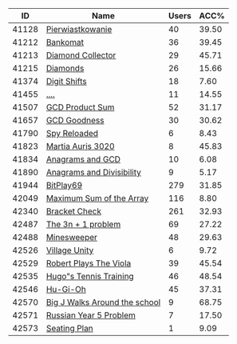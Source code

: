 | ID | Name | Users | ACC% |
|---|---|---|---|
| 41128 | [Pierwiastkowanie](https://www.spoj.com/problems/MPPZC) | 40 | 39.50 |
| 41212 | [Bankomat](https://www.spoj.com/problems/SP2004X) | 36 | 39.45 |
| 41213 | [Diamond Collector](https://www.spoj.com/problems/WTPZ2002C) | 29 | 45.71 |
| 41215 | [Diamonds](https://www.spoj.com/problems/WTPZ2001G) | 26 | 15.66 |
| 41374 | [Digit Shifts](https://www.spoj.com/problems/DIGSHIFT) | 18 | 7.60 |
| 41455 | [....](https://www.spoj.com/problems/CAN_U_GO) | 11 | 14.55 |
| 41507 | [GCD Product Sum](https://www.spoj.com/problems/GCDPRDSM) | 52 | 31.17 |
| 41657 | [GCD Goodness](https://www.spoj.com/problems/GCDGOOD) | 30 | 30.62 |
| 41790 | [Spy Reloaded](https://www.spoj.com/problems/SPY3) | 6 | 8.43 |
| 41823 | [Martia Auris 3020](https://www.spoj.com/problems/MARTIA_AURIS) | 8 | 45.83 |
| 41834 | [Anagrams and GCD](https://www.spoj.com/problems/ANAGCD) | 10 | 6.08 |
| 41890 | [Anagrams and Divisibility](https://www.spoj.com/problems/ANADIV) | 9 | 5.17 |
| 41944 | [BitPlay69](https://www.spoj.com/problems/BT69) | 279 | 31.85 |
| 42049 | [Maximum Sum of the Array](https://www.spoj.com/problems/MASUM) | 116 | 8.80 |
| 42340 | [Bracket Check](https://www.spoj.com/problems/BRCKTCHK) | 261 | 32.93 |
| 42487 | [The 3n + 1 problem](https://www.spoj.com/problems/PCSKREAA) | 69 | 27.22 |
| 42488 | [Minesweeper](https://www.spoj.com/problems/PCSKREAB) | 48 | 29.63 |
| 42526 | [Village Unity](https://www.spoj.com/problems/VILUNIT) | 6 | 9.72 |
| 42529 | [Robert Plays The Viola](https://www.spoj.com/problems/MUSVIOMG) | 39 | 45.54 |
| 42535 | [Hugo"s Tennis Training](https://www.spoj.com/problems/TEWBMCUL) | 46 | 48.54 |
| 42546 | [Hu-Gi-Oh](https://www.spoj.com/problems/TSPMOHUG) | 45 | 37.31 |
| 42570 | [Big J Walks Around the school](https://www.spoj.com/problems/MGSINFOA) | 9 | 68.75 |
| 42571 | [Russian Year 5 Problem](https://www.spoj.com/problems/MGSINFOB) | 7 | 17.50 |
| 42573 | [Seating Plan](https://www.spoj.com/problems/CFONISMG) | 1 | 9.09 |
